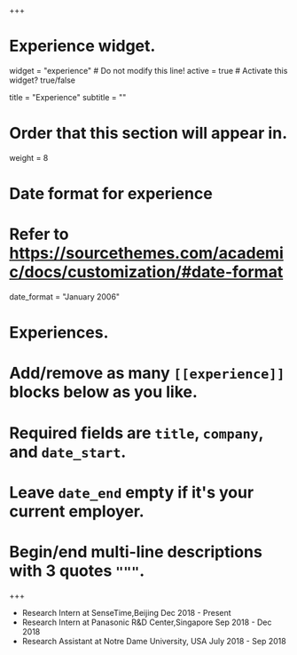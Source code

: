 +++
# Experience widget.
widget = "experience"  # Do not modify this line!
active = true  # Activate this widget? true/false

title = "Experience"
subtitle = ""

# Order that this section will appear in.
weight = 8

# Date format for experience
#   Refer to https://sourcethemes.com/academic/docs/customization/#date-format
date_format = "January 2006"

# Experiences.
#   Add/remove as many `[[experience]]` blocks below as you like.
#   Required fields are `title`, `company`, and `date_start`.
#   Leave `date_end` empty if it's your current employer.
#   Begin/end multi-line descriptions with 3 quotes `"""`.

+++

- Research Intern at SenseTime,Beijing                   <span style="text-align:right"> Dec 2018 - Present </span>
- Research Intern at Panasonic R&D Center,Singapore       <span style="text-align:right"> Sep 2018 - Dec 2018</span>
- Research Assistant at Notre Dame University, USA         <span style="text-align:right"> July 2018 - Sep 2018</span>
